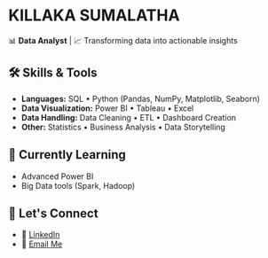 # KILLAKA SUMALATHA


📊 **Data Analyst** | 📈 Transforming data into actionable insights  

## 🛠 Skills & Tools  
- **Languages:** SQL • Python (Pandas, NumPy, Matplotlib, Seaborn)  
- **Data Visualization:** Power BI • Tableau • Excel  
- **Data Handling:** Data Cleaning • ETL • Dashboard Creation  
- **Other:** Statistics • Business Analysis • Data Storytelling  
## 🌱 Currently Learning  
- Advanced Power BI  
- Big Data tools (Spark, Hadoop)  

## 🤝 Let's Connect  
- 💼 [LinkedIn](linkedin.com/in/killaka-sumalatha-73b3b12b2)  
- 📧 [Email Me](mailto:killakasumalatha62@gmail.com)
